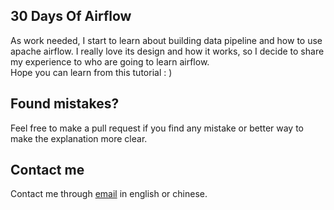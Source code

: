 30 Days Of Airflow
------------
As work needed, I start to learn about building data pipeline and how to use apache airflow. I really love its design and how it works, so I decide to share my experience to who are going to learn airflow.
<br>
Hope you can learn from this tutorial : )


Found mistakes?
------------
Feel free to make a pull request if you find any mistake or better way to make the explanation more clear.

Contact me
------------
Contact me through
[email](mailto:muller79924@gmail.com)
in english or chinese.
